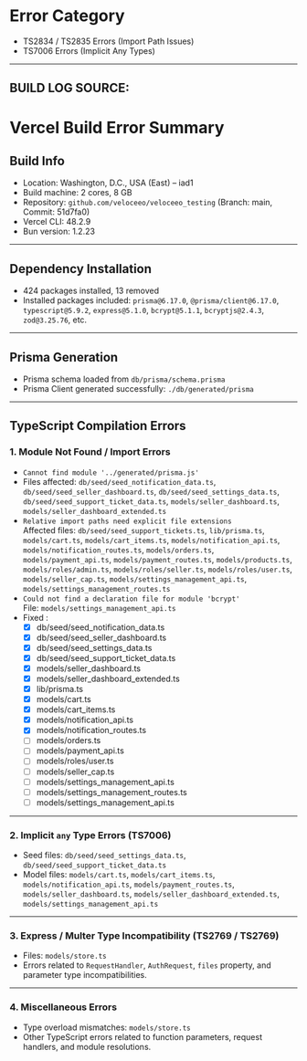 # Error Category
- TS2834 / TS2835 Errors (Import Path Issues)
- TS7006 Errors (Implicit Any Types)
------------------------------------
## BUILD LOG SOURCE:
# Vercel Build Error Summary

## Build Info
- Location: Washington, D.C., USA (East) – iad1
- Build machine: 2 cores, 8 GB
- Repository: `github.com/veloceeo/veloceeo_testing` (Branch: main, Commit: 51d7fa0)
- Vercel CLI: 48.2.9
- Bun version: 1.2.23

---

## Dependency Installation
- 424 packages installed, 13 removed
- Installed packages included: `prisma@6.17.0`, `@prisma/client@6.17.0`, `typescript@5.9.2`, `express@5.1.0`, `bcrypt@5.1.1`, `bcryptjs@2.4.3`, `zod@3.25.76`, etc.

---

## Prisma Generation
- Prisma schema loaded from `db/prisma/schema.prisma`
- Prisma Client generated successfully: `./db/generated/prisma`

---

## TypeScript Compilation Errors

### 1. Module Not Found / Import Errors
- `Cannot find module '../generated/prisma.js'`  
- Files affected: `db/seed/seed_notification_data.ts`, `db/seed/seed_seller_dashboard.ts`, `db/seed/seed_settings_data.ts`, `db/seed/seed_support_ticket_data.ts`, `models/seller_dashboard.ts`, `models/seller_dashboard_extended.ts`
- `Relative import paths need explicit file extensions`  
  Affected files: `db/seed/seed_support_tickets.ts`, `lib/prisma.ts`, `models/cart.ts`, `models/cart_items.ts`, `models/notification_api.ts`, `models/notification_routes.ts`, `models/orders.ts`, `models/payment_api.ts`, `models/payment_routes.ts`, `models/products.ts`, `models/roles/admin.ts`, `models/roles/seller.ts`, `models/roles/user.ts`, `models/seller_cap.ts`, `models/settings_management_api.ts`, `models/settings_management_routes.ts`
- `Could not find a declaration file for module 'bcrypt'`  
  File: `models/settings_management_api.ts`
- Fixed :
  - [x] db/seed/seed_notification_data.ts
  - [x] db/seed/seed_seller_dashboard.ts
  - [x] db/seed/seed_settings_data.ts
  - [x] db/seed/seed_support_ticket_data.ts
  - [x] models/seller_dashboard.ts
  - [x] models/seller_dashboard_extended.ts
  - [x] lib/prisma.ts
  - [x] models/cart.ts
  - [x] models/cart_items.ts
  - [x] models/notification_api.ts
  - [x] models/notification_routes.ts
  - [ ] models/orders.ts
  - [ ] models/payment_api.ts
  - [ ] models/roles/user.ts
  - [ ] models/seller_cap.ts
  - [ ] models/settings_management_api.ts
  - [ ] models/settings_management_routes.ts
  - [ ] models/settings_management_api.ts

---

### 2. Implicit `any` Type Errors (TS7006)
- Seed files: `db/seed/seed_settings_data.ts`, `db/seed/seed_support_ticket_data.ts`
- Model files: `models/cart.ts`, `models/cart_items.ts`, `models/notification_api.ts`, `models/payment_routes.ts`, `models/seller_dashboard.ts`, `models/seller_dashboard_extended.ts`, `models/settings_management_api.ts`

---

### 3. Express / Multer Type Incompatibility (TS2769 / TS2769)
- Files: `models/store.ts`
- Errors related to `RequestHandler`, `AuthRequest`, `files` property, and parameter type incompatibilities.

---

### 4. Miscellaneous Errors
- Type overload mismatches: `models/store.ts`  
- Other TypeScript errors related to function parameters, request handlers, and module resolutions.







